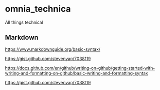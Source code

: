 # omnia_technica
All things technical

## Markdown
https://www.markdownguide.org/basic-syntax/

https://gist.github.com/stevenyap/7038119

https://docs.github.com/en/github/writing-on-github/getting-started-with-writing-and-formatting-on-github/basic-writing-and-formatting-syntax

https://gist.github.com/stevenyap/7038119
